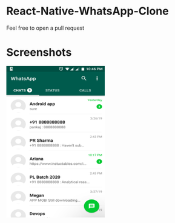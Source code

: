 # React-Native-WhatsApp-Clone
Feel free to open a pull request

# Screenshots

<img alt='1' src='https://raw.githubusercontent.com/DaMan02/React-Native-WhatsApp-Clone/master/ss/1.png' width="260" height="400"/>



